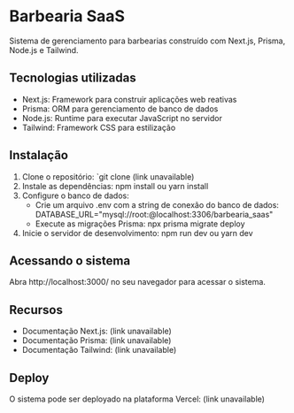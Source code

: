 
# Barbearia SaaS

Sistema de gerenciamento para barbearias construído com Next.js, Prisma, Node.js e Tailwind.

## Tecnologias utilizadas

- Next.js: Framework para construir aplicações web reativas
- Prisma: ORM para gerenciamento de banco de dados
- Node.js: Runtime para executar JavaScript no servidor
- Tailwind: Framework CSS para estilização

## Instalação

1. Clone o repositório: `git clone (link unavailable)
2. Instale as dependências: npm install ou yarn install
3. Configure o banco de dados:
    - Crie um arquivo .env com a string de conexão do banco de dados: DATABASE_URL="mysql://root:@localhost:3306/barbearia_saas"
    - Execute as migrações Prisma: npx prisma migrate deploy
4. Inicie o servidor de desenvolvimento: npm run dev ou yarn dev

## Acessando o sistema

Abra http://localhost:3000/ no seu navegador para acessar o sistema.

## Recursos

- Documentação Next.js: (link unavailable)
- Documentação Prisma: (link unavailable)
- Documentação Tailwind: (link unavailable)

## Deploy

O sistema pode ser deployado na plataforma Vercel: (link unavailable)
